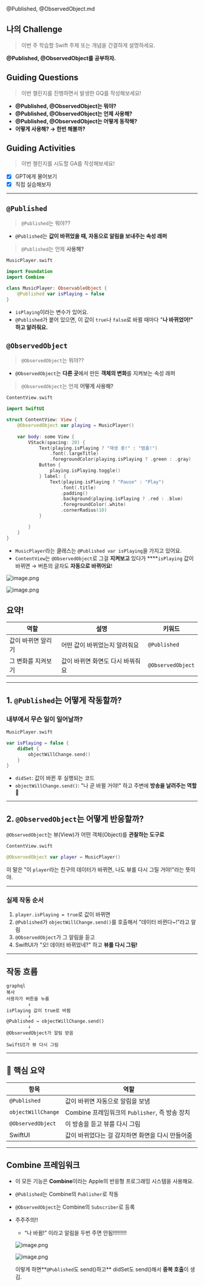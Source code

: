  @Published, @ObservedObject.md

 ## **나의 Challenge**

> 이번 주 학습할 Swift 주제 또는 개념을 간결하게 설명하세요.
> 

 **@Published, @ObservedObject를 공부하자.**

## **Guiding Questions**

> 이번 챌린지를 진행하면서 발생한 GQ를 작성해보세요!
> 
- **@Published, @ObservedObject는 뭐야?**
- **@Published, @ObservedObject는 언제 사용해?**
- **@Published, @ObservedObject는 어떻게 동작해?**
- **어떻게 사용해? → 한번 해볼까?**

## **Guiding Activities**

> 이번 챌린지를 시도할 GA를 작성해보세요!
> 
- [x]  GPT에게 물어보기
- [x]  직접 실습해보자

---

## `@Published`

> `@Published`는 뭐야??
> 
- `@Published`는 **값이 바뀌었을 때, 자동으로 알림을 보내주는 속성 래퍼**

> `@Published`는 언제 **사용해?**
> 

```swift
MusicPlayer.swift

import Foundation
import Combine

class MusicPlayer: ObservableObject {
    @Published var isPlaying = false
}

```

- `isPlaying`이라는 변수가 있어요.
- `@Published`가 붙어 있으면, 이 값이 `true`나 `false`로 바뀔 때마다 "**나 바뀌었어!" 하고 알려줘요.**

## `@ObservedObject`

> `@ObservedObject`는 뭐야??
> 
- `@ObservedObject`는 **다른 곳**에서 만든 **객체의 변화**를 지켜보는 속성 래퍼

> `@ObservedObject`는 언제 **어떻게 사용해?**
> 

```swift
ContentView.swift

import SwiftUI

struct ContentView: View {
    @ObservedObject var playing = MusicPlayer()
    
    var body: some View {
        VStack(spacing: 20) {
            Text(playing.isPlaying ? "재생 중!" : "멈춤!")
                .font(.largeTitle)
                .foregroundColor(playing.isPlaying ? .green : .gray)
            Button {
                playing.isPlaying.toggle()
            } label: {
                Text(playing.isPlaying ? "Pause" : "Play")
                    .font(.title)
                    .padding()
                    .background(playing.isPlaying ? .red : .blue)
                    .foregroundColor(.white)
                    .cornerRadius(10)
            }

        }
    }
}

```

- `MusicPlayer`라는 클래스는 `@Published var isPlaying`을 가지고 있어요.
- `ContentView`는 `@ObservedObject`로 그걸 **지켜보고** 있다가 ****`isPlaying` 값이 바뀌면 → 버튼의 글자도 **자동으로 바뀌어요**!

![image.png](attachment:64b9376c-0470-4737-b395-a82953a32103:image.png)

![image.png](attachment:8c6e91a3-dc72-4da6-b68a-e4a5489f2fb1:image.png)

## 요약!

| 역할 | 설명 | 키워드 |
| --- | --- | --- |
| 값이 바뀌면 알리기 | 어떤 값이 바뀌었는지 알려줘요 | `@Published` |
| 그 변화를 지켜보기 | 값이 바뀌면 화면도 다시 바꿔줘요 | `@ObservedObject` |

---

## 1. `@Published`는 어떻게 작동할까?

### 내부에서 무슨 일이 일어날까?

```swift
MusicPlayer.swift

var isPlaying = false {
    didSet {
        objectWillChange.send()
    }
}

```

- `didSet`: 값이 바뀐 후 실행되는 코드
- `objectWillChange.send()`: "나 곧 바뀔 거야!" 하고 주변에 **방송을 날려주는 역할**📣

---

## 2. `@ObservedObject`는 어떻게 반응할까?

`@ObservedObject`는 뷰(View)가 어떤 객체(Object)를 **관찰하는 도구로**

```swift
ContentView.swift

@ObservedObject var player = MusicPlayer()

```

이 말은 "이 `player`라는 친구의 데이터가 바뀌면, 나도 뷰를 다시 그릴 거야!"라는 뜻이야.

---

### 실제 작동 순서

1. `player.isPlaying = true`로 값이 바뀌면
2. `@Published`가 `objectWillChange.send()`를 호출해서 "데이터 바뀐다~!"라고 알림
3. `@ObservedObject`가 그 알림을 듣고
4. SwiftUI가 "오! 데이터 바뀌었네?" 하고 **뷰를 다시 그림!**

---

## 작동 흐름

```
graphql
복사
사용자가 버튼을 누름
        ↓
isPlaying 값이 true로 바뀜
        ↓
@Published → objectWillChange.send()
        ↓
@ObservedObject가 알림 받음
        ↓
SwiftUI가 뷰 다시 그림

```

---

## 🎯 핵심 요약

| 항목 | 역할 |
| --- | --- |
| `@Published` | 값이 바뀌면 자동으로 알림을 보냄 |
| `objectWillChange` | Combine 프레임워크의 `Publisher`, 즉 방송 장치 |
| `@ObservedObject` | 이 방송을 듣고 뷰를 다시 그림 |
| SwiftUI | 값이 바뀌었다는 걸 감지하면 화면을 다시 만들어줌 |

---

## Combine 프레임워크

- 이 모든 기능은 **Combine**이라는 Apple의 반응형 프로그래밍 시스템을 사용해요.
- `@Published`는 Combine의 `Publisher`로 작동
- `@ObservedObject`는 Combine의 `Subscriber`로 등록

- 주주주의!!
    - “나 바뀜!” 이라고 알림을 두번 주면 안됨!!!!!!!!!
    
    ![image.png](attachment:08e9f5f2-24c6-472e-828c-b7af3abcc9cf:image.png)
    
    ![image.png](attachment:b0b1656a-ff9f-45c0-b4e5-c424174ea91e:image.png)
    
    이렇게 하면**`@Published`도 send()하고** didSet도 send()해서 **중복 호출**이 생김.

